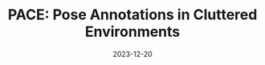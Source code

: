 ---
title: "PACE: Pose Annotations in Cluttered Environments"
collection: publications
permalink: /publications/pace
excerpt: "Pose estimation is a crucial task in computer vision, enabling tracking and manipulating objects in images or videos. While several datasets exist for pose estimation, there is a lack of large-scale datasets specifically focusing on cluttered scenes with occlusions.
This limitation is a bottleneck in the development and evaluation of pose estimation methods, particularly toward the goal of real-world application in environments where occlusions are common.
Addressing this, we introduce PACE (Pose Annotations in Cluttered Environments), a large-scale benchmark designed to advance the development and evaluation of pose estimation methods in 
cluttered scenarios. PACE encompasses 54,945 frames with 257,673 annotations across 300 videos, covering 576 objects from 44 categories and featuring a mix of rigid and articulated items in cluttered scenes. To annotate the real-world data efficiently, we developed an innovative annotation system utilizing a calibrated 3-camera setup. 
We test state-of-the-art algorithms in PACE along two tracks: pose estimation, and object pose tracking, revealing the benchmark's challenges and research opportunities. We plan to release PACE as a public evaluation benchmark, along the annotations tools we developed, to stimulate further advancements in the field. "
date: '2023-12-20'
venue: 'Arxiv'
image: '/images/pace.jpg'
weight: 400
# arxiv: 'https://arxiv.org/abs/2311.02787'
pdf: "/files/pace.pdf"
code: "https://github.com/qq456cvb/PACE"
site: '/projects/pace'
authors: '<b>Yang You</b>, Kai Xiong, Zhening Yang, Zhengxiang Huang, Junwei Zhou, Ruoxi Shi, Zhou Fang, Adam W Harley, Cewu Lu'
---